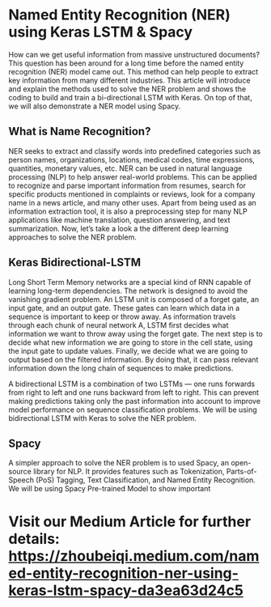 # Named Entity Recognition (NER) using Keras LSTM & Spacy
How can we get useful information from massive unstructured documents? This question has been around for a long time before the named entity recognition (NER) model came out. This method can help people to extract key information from many different industries. This article will introduce and explain the methods used to solve the NER problem and shows the coding to build and train a bi-directional LSTM with Keras. On top of that, we will also demonstrate a NER model using Spacy.

## What is Name Recognition? 
NER seeks to extract and classify words into predefined categories such as person names, organizations, locations, medical codes, time expressions, quantities, monetary values, etc. NER can be used in natural language processing (NLP) to help answer real-world problems. This can be applied to recognize and parse important information from resumes, search for specific products mentioned in complaints or reviews, look for a company name in a news article, and many other uses. Apart from being used as an information extraction tool, it is also a preprocessing step for many NLP applications like machine translation, question answering, and text summarization. Now, let’s take a look a the different deep learning approaches to solve the NER problem.

## Keras Bidirectional-LSTM
Long Short Term Memory networks are a special kind of RNN capable of learning long-term dependencies. The network is designed to avoid the vanishing gradient problem. An LSTM unit is composed of a forget gate, an input gate, and an output gate. These gates can learn which data in a sequence is important to keep or throw away. As information travels through each chunk of neural network A, LSTM first decides what information we want to throw away using the forget gate. The next step is to decide what new information we are going to store in the cell state, using the input gate to update values. Finally, we decide what we are going to output based on the filtered information. By doing that, it can pass relevant information down the long chain of sequences to make predictions.

A bidirectional LSTM is a combination of two LSTMs — one runs forwards from right to left and one runs backward from left to right. This can prevent making predictions taking only the past information into account to improve model performance on sequence classification problems. We will be using bidirectional LSTM with Keras to solve the NER problem.

## Spacy
A simpler approach to solve the NER problem is to used Spacy, an open-source library for NLP. It provides features such as Tokenization, Parts-of-Speech (PoS) Tagging, Text Classification, and Named Entity Recognition. We will be using Spacy Pre-trained Model to show important

# Visit our Medium Article for further details: https://zhoubeiqi.medium.com/named-entity-recognition-ner-using-keras-lstm-spacy-da3ea63d24c5
